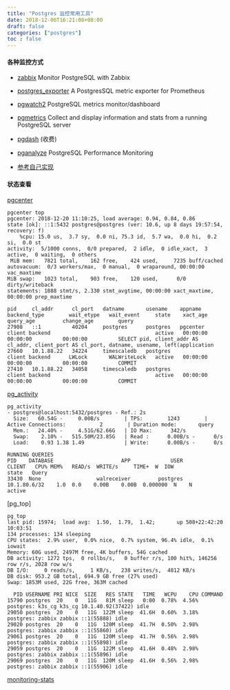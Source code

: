 ```yaml
---
title: "Postgres 监控常用工具"
date: 2018-12-06T16:21:08+08:00
draft: false
categories: ["postgres"]
toc : false 
---
```


#### 各种监控方式

- [zabbix](https://github.com/cavaliercoder/libzbxpgsql)  Monitor PostgreSQL with Zabbix

- [postgres_exporter](https://github.com/wrouesnel/postgres_exporter)  A PostgresSQL metric exporter for Prometheus

- [pgwatch2](https://github.com/cybertec-postgresql/pgwatch2) PostgreSQL metrics monitor/dashboard

- [pgmetrics](https://github.com/rapidloop/pgmetrics) Collect and display information and stats from a running PostgreSQL server 

- [pgdash](https://pgdash.io/)  (收费)

- [pganalyze](https://pganalyze.com) PostgreSQL Performance Monitoring

- [参考自己实现](https://yq.aliyun.com/live/927) 


#### 状态查看
[pgcenter](https://github.com/lesovsky/pgcenter)


```
pgcenter top
pgcenter: 2018-12-20 11:10:25, load average: 0.94, 0.84, 0.86                                                                         state [ok]: ::1:5432 postgres@postgres (ver: 10.6, up 8 days 19:57:54, recovery: f)
    %cpu: 15.0 us,  3.7 sy,  0.0 ni, 75.3 id,  5.7 wa,  0.0 hi,  0.2 si,  0.0 st                                                        activity:  5/1000 conns,  0/0 prepared,  2 idle,  0 idle_xact,  3 active,  0 waiting,  0 others
 MiB mem:   7821 total,    162 free,    424 used,     7235 buff/cached                                                                autovacuum:  0/3 workers/max,  0 manual,  0 wraparound, 00:00:00 vac_maxtime
MiB swap:   1023 total,    903 free,    120 used,      0/0 dirty/writeback                                                            statements: 1888 stmt/s, 2.330 stmt_avgtime, 00:00:00 xact_maxtime, 00:00:00 prep_maxtime      

pid     cl_addr      cl_port   datname       usename    appname    backend_type        wait_etype   wait_event     state    xact_age   query_age         change_age        query           
27908   ::1          40204     postgres      postgres   pgcenter   client backend                                  active   00:00:00   00:00:00          00:00:00          SELECT pid, client_addr AS cl_addr, client_port AS cl_port, datname, usename, left(application
27660   10.1.88.22   34224     timescaledb   postgres              client backend      LWLock       WALWriteLock   active   00:00:00   00:00:00          00:00:00          COMMIT                                                                                        
27410   10.1.88.22   34058     timescaledb   postgres              client backend                                  active   00:00:00   00:00:00          00:00:00          COMMIT                 
```

[pg_activity](https://github.com/dalibo/pg_activity)
```
pg_activity
- postgres@localhost:5432/postgres - Ref.: 2s
  Size:   60.54G -     0.00B/s        | TPS:        1243        | Active Connections:           2        | Duration mode:       query
  Mem.:   24.40% -     4.51G/62.66G   | IO Max:      342/s
  Swap:    2.10% -   515.50M/23.85G   | Read :      0.00B/s -      0/s
  Load:    0.93 1.38 1.49             | Write:      0.00B/s -      0/s
                                                                               RUNNING QUERIES
PID    DATABASE                      APP             USER           CLIENT   CPU% MEM%   READ/s  WRITE/s     TIME+  W  IOW              state   Query
33430  None                  walreceiver         postgres     10.1.80.6/32    1.0  0.0    0.00B    0.00B  0.000000  N    N             active
```

[pg_top]
```
pg_top
last pid: 15974;  load avg:  1.50,  1.79,  1.42;       up 508+22:42:20                                                                                                              10:03:51
134 processes: 134 sleeping
CPU states:  2.9% user,  0.0% nice,  0.7% system, 96.4% idle,  0.1% iowait
Memory: 60G used, 2497M free, 4K buffers, 54G cached
DB activity: 1272 tps,  0 rollbs/s,   0 buffer r/s, 100 hit%, 146256 row r/s, 2028 row w/s
DB I/O:     0 reads/s,     1 KB/s,   238 writes/s,  4812 KB/s
DB disk: 953.2 GB total, 694.9 GB free (27% used)
Swap: 1853M used, 22G free, 363M cached

  PID USERNAME PRI NICE  SIZE   RES STATE   TIME   WCPU    CPU COMMAND
15790 postgres  20    0   11G   81M sleep   0:00  0.78%  4.56% postgres: k3s_cg k3s_cg 10.1.40.92(37422) idle
29050 postgres  20    0   11G  122M sleep  41.6H  0.60%  3.18% postgres: zabbix zabbix ::1(55888) idle
29020 postgres  20    0   11G  120M sleep  41.7H  0.50%  2.98% postgres: zabbix zabbix ::1(55860) idle
29061 postgres  20    0   11G  120M sleep  41.7H  0.56%  2.98% postgres: zabbix zabbix ::1(55898) idle
29059 postgres  20    0   11G  122M sleep  41.6H  0.48%  2.98% postgres: zabbix zabbix ::1(55896) idle
29069 postgres  20    0   11G  120M sleep  41.6H  0.56%  2.98% postgres: zabbix zabbix ::1(55906) idle
```

[monitoring-stats](https://www.postgresql.org/docs/devel/monitoring-stats.html)


